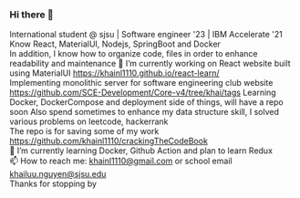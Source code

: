### Hi there 👋

<!--
**khainl1110/khainl1110** is a ✨ _special_ ✨ repository because its `README.md` (this file) appears on your GitHub profile.

Here are some ideas to get you started:

- 🔭 I’m currently working on ...
- 🌱 I’m currently learning ...
- 👯 I’m looking to collaborate on ...
- 🤔 I’m looking for help with ...
- 💬 Ask me about ...
- 📫 How to reach me: ...
- 😄 Pronouns: ...
- ⚡ Fun fact: ...
--> 
International student @ sjsu | Software engineer '23 | IBM Accelerate '21  
Know React, MaterialUI, Nodejs, SpringBoot and Docker  
In addition, I know how to organize code, files in order to enhance readability and maintenance
🔭 I’m currently working on React website built using MaterialUI https://khainl1110.github.io/react-learn/  
   Implementing monolithic server for software engineering club website https://github.com/SCE-Development/Core-v4/tree/khai/tags
   Learning Docker, DockerCompose and deployment side of things, will have a repo soon
   Also spend sometimes to enhance my data structure skill, I solved various problems on leetcode, hackerrank  
   The repo is for saving some of my work https://github.com/khainl1110/crackingTheCodeBook  
🌱 I’m currently learning Docker, Github Action and plan to learn Redux  
📫 How to reach me: khainl1110@gmail.com or school email khailuu.nguyen@sjsu.edu  
Thanks for stopping by
